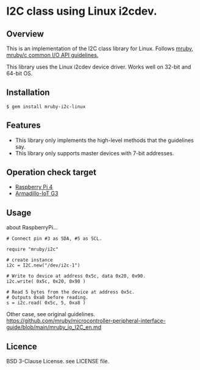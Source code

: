 # I2C class using Linux i2cdev.

## Overview

This is an implementation of the I2C class library for Linux.
Follows [mruby, mruby/c common I/O API guidelines.](https://github.com/mruby/microcontroller-peripheral-interface-guide)

This library uses the Linux i2cdev device driver.
Works well on 32-bit and 64-bit OS.


## Installation

    $ gem install mruby-i2c-linux


## Features

  * This library only implements the high-level methods that the guidelines say.
  * This library only supports master devices with 7-bit addresses.


## Operation check target

  * [Raspberry Pi 4](https://www.raspberrypi.com/products/raspberry-pi-4-model-b/)
  * [Armadillo-IoT G3](https://armadillo.atmark-techno.com/armadillo-iot-g3)


## Usage

about RaspberryPi...

```
# Connect pin #3 as SDA, #5 as SCL.

require "mruby/i2c"

# create instance
i2c = I2C.new("/dev/i2c-1")

# Write to device at address 0x5c, data 0x20, 0x90.
i2c.write( 0x5c, 0x20, 0x90 )

# Read 5 bytes from the device at address 0x5c.
# Outputs 0xa8 before reading.
s = i2c.read( 0x5c, 5, 0xa8 )
```

Other case, see original guidelines.
https://github.com/mruby/microcontroller-peripheral-interface-guide/blob/main/mruby_io_I2C_en.md


## Licence

BSD 3-Clause License. see LICENSE file.
